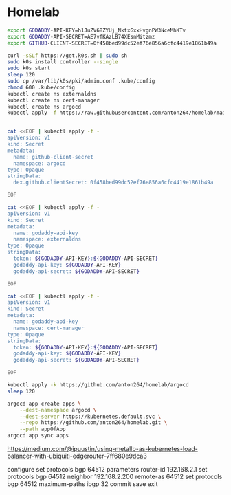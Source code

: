 # Homelab


```sh
export GODADDY-API-KEY=h1JuZV68ZYUj_NktxGxxHvgnPW3NceMhKTv
export GODADDY-API-SECRET=AE7vfKAzLB74XEsnMitzmz
export GITHUB-CLIENT-SECRET=0f458bed99dc52ef76e856a6cfc4419e1861b49a

curl -sSLf https://get.k0s.sh | sudo sh
sudo k0s install controller --single
sudo k0s start
sleep 120
sudo cp /var/lib/k0s/pki/admin.conf .kube/config
chmod 600 .kube/config
kubectl create ns externaldns
kubectl create ns cert-manager
kubectl create ns argocd
kubectl apply -f https://raw.githubusercontent.com/anton264/homelab/main/publicip.yaml


cat <<EOF | kubectl apply -f -
apiVersion: v1
kind: Secret
metadata:
  name: github-client-secret
  namespace: argocd
type: Opaque
stringData:
  dex.github.clientSecret: 0f458bed99dc52ef76e856a6cfc4419e1861b49a

EOF

cat <<EOF | kubectl apply -f -
apiVersion: v1
kind: Secret
metadata:
  name: godaddy-api-key
  namespace: externaldns
type: Opaque
stringData:
  token: ${GODADDY-API-KEY}:${GODADDY-API-SECRET}
  godaddy-api-key: ${GODADDY-API-KEY}
  godaddy-api-secret: ${GODADDY-API-SECRET}

EOF

cat <<EOF | kubectl apply -f -
apiVersion: v1
kind: Secret
metadata:
  name: godaddy-api-key
  namespace: cert-manager
type: Opaque
stringData:
  token: ${GODADDY-API-KEY}:${GODADDY-API-SECRET}
  godaddy-api-key: ${GODADDY-API-KEY}
  godaddy-api-secret: ${GODADDY-API-SECRET}

EOF

kubectl apply -k https://github.com/anton264/homelab/argocd
sleep 120

argocd app create apps \
    --dest-namespace argocd \
    --dest-server https://kubernetes.default.svc \
    --repo https://github.com/anton264/homelab.git \
    --path appOfApp  
argocd app sync apps 
```


https://medium.com/@ipuustin/using-metallb-as-kubernetes-load-balancer-with-ubiquiti-edgerouter-7ff680e9dca3

configure
set protocols bgp 64512 parameters router-id 192.168.2.1
set protocols bgp 64512 neighbor 192.168.2.200 remote-as 64512
set protocols bgp 64512 maximum-paths ibgp 32
commit
save
exit